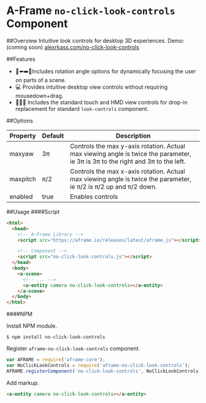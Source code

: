 # A-Frame `no-click-look-controls` Component

##Overview
Intuitive look controls for desktop 3D experiences. Demo: (coming soon) [alexrkass.com/no-click-look-controls](https://alexrkass.com/no-click-look-controls)

##Features
* :no_entry_sign::arrow_left::arrow_right::no_entry_sign:Includes rotation angle options for dynamically focusing the user on parts of a scene.
* :computer: Provides intuitive desktop view controls without requiring mousedown+drag. 
* :100::sunglasses::iphone: Includes the standard touch and HMD view controls for drop-in replacement for standard `look-controls` component.

##Options

Property      | Default | Description
--------------|---------|-------------
maxyaw        | 3π      | Controls the max y-axis rotation. Actual max viewing angle is twice the parameter, ie 3π          is 3π to the right and 3π to the left.
maxpitch      | π/2     | Controls the max x-axis rotation. Actual max viewing angle is twice the parameter, ie π/2 is π/2 up and π/2 down.
enabled       | true    | Enables controls

##Usage
####Script
```html
<html>
  <head>
    <!-- A-Frame Library -->
    <script src="https://aframe.io/releases/latest/aframe.js"></script>

    <!-- Component -->
    <script src="no-click-look-controls.js"></script>
  </head>
  <body>
    <a-scene>
      <!-- ... -->
      <a-entity camera no-click-look-controls></a-entity>
    </a-scene>
  </body>
</html>
```
####NPM

Install NPM module.

```
$ npm install no-click-look-controls
```

Register `aframe-no-click-look-controls` component.

```javascript
var AFRAME = require('aframe-core');
var NoClickLookControls = require('aframe-no-click-look-controls');
AFRAME.registerComponent('no-click-look-controls', NoClickLookControls);
```

Add markup.

```html
<a-entity camera no-click-look-controls></a-entity>
```
